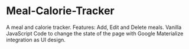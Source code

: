 # Meal-Calorie-Tracker
A meal and calorie tracker. Features: Add, Edit and Delete meals. Vanilla JavaScript Code to change the state of the page with Google Materialize integration as UI design.
